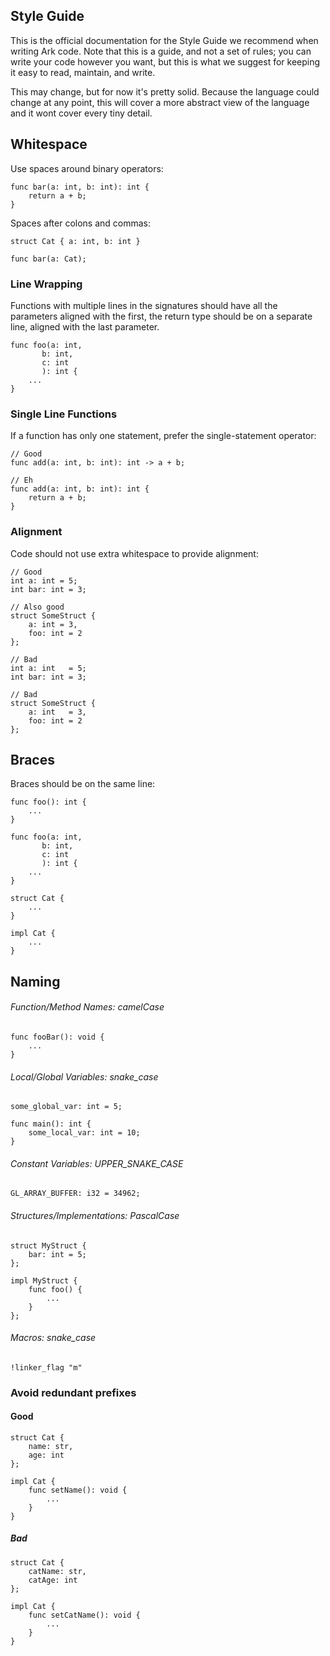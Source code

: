 ## Style Guide
This is the official documentation for the Style Guide we recommend when writing
Ark code. Note that this is a guide, and not a set of rules; you can write 
your code however you want, but this is what we suggest for keeping it easy to
read, maintain, and write.

This may change, but for now it's pretty solid. Because the language could change
at any point, this will cover a more abstract view of the language and it wont
cover every tiny detail.

## Whitespace
Use spaces around binary operators:

	func bar(a: int, b: int): int {
		return a + b;
	}

Spaces after colons and commas:

	struct Cat { a: int, b: int }

	func bar(a: Cat);

### Line Wrapping
Functions with multiple lines in the signatures should have all the parameters
aligned with the first, the return type should be on a separate line, aligned
with the last parameter.

	func foo(a: int,
		   b: int,
		   c: int
		   ): int {
		...
	}

### Single Line Functions
If a function has only one statement, prefer the single-statement operator:

	// Good
	func add(a: int, b: int): int -> a + b;

	// Eh
	func add(a: int, b: int): int {
		return a + b;
	}

### Alignment
Code should not use extra whitespace to provide alignment:

	// Good
	int a: int = 5;
	int bar: int = 3;

	// Also good
	struct SomeStruct {
		a: int = 3,
		foo: int = 2
	};

	// Bad
	int a: int   = 5;
	int bar: int = 3;

	// Bad
	struct SomeStruct {
		a: int   = 3,
		foo: int = 2
	};

## Braces
Braces should be on the same line:

	func foo(): int {
		...
	}

	func foo(a: int,
		   b: int,
		   c: int
		   ): int {
		...
	}

	struct Cat {
		...
	}

	impl Cat {
		...
	}

## Naming

###### Function/Method Names: camelCase

	func fooBar(): void {
		...
	}

###### Local/Global Variables: snake_case

	some_global_var: int = 5;

	func main(): int {
		some_local_var: int = 10;
	}

###### Constant Variables: UPPER_SNAKE_CASE

	GL_ARRAY_BUFFER: i32 = 34962;

###### Structures/Implementations: PascalCase

	struct MyStruct {
		bar: int = 5;
	};

	impl MyStruct {
		func foo() {
			...
		}
	};

###### Macros: snake_case

	!linker_flag "m"

### Avoid redundant prefixes

#### Good
	struct Cat {
		name: str,
		age: int
	};

	impl Cat {
		func setName(): void {
			...
		}
	}

##### Bad
	struct Cat {
		catName: str,
		catAge: int
	};

	impl Cat {
		func setCatName(): void {
			...
		}
	}
